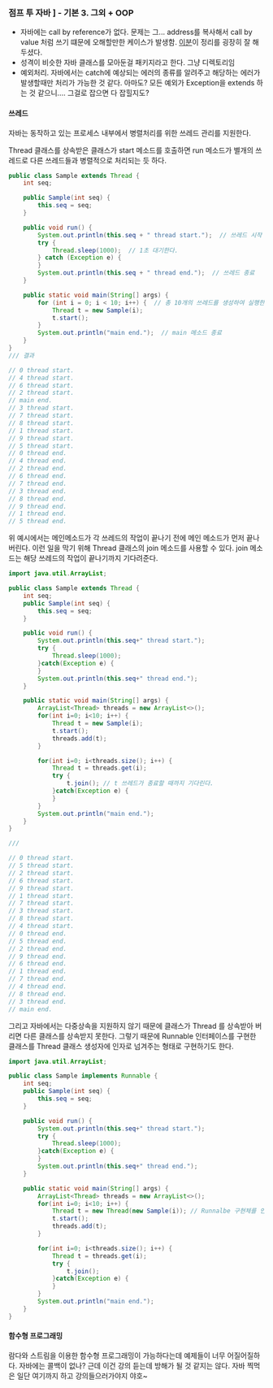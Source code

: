 ### 점프 투 자바 ] - 기본 3. 그외 + OOP

- 자바에는 call by reference가 없다. 문제는 그... address를 복사해서 call by value 처럼 쓰기 떄문에 오해할만한 케이스가 발생함. [이분](https://deveric.tistory.com/92)이 정리를 굉장히 잘 해두셨다.
- 성격이 비슷한 자바 클래스를 모아둔걸 패키지라고 한다. 그냥 디렉토리임
- 예외처리. 자바에서는 catch에 예상되는 에러의 종류를 알려주고 해당하는 에러가 발생할때만 처리가 가능한 것 같다. 아마도? 모든 예외가 Exception을 extends 하는 것 같으니.... 그걸로 잡으면 다 잡힐지도?

#### 쓰레드

자바는 동작하고 있는 프로세스 내부에서 병렬처리를 위한 쓰레드 관리를 지원한다.

Thread 클래스를 상속받은 클래스가 start 메소드를 호출하면 run 메소드가 별개의 쓰레드로 다른 쓰레드들과 병렬적으로 처리되는 듯 하다.

```java
public class Sample extends Thread {
    int seq;

    public Sample(int seq) {
        this.seq = seq;
    }

    public void run() {
        System.out.println(this.seq + " thread start.");  // 쓰레드 시작
        try {
            Thread.sleep(1000);  // 1초 대기한다.
        } catch (Exception e) {
        }
        System.out.println(this.seq + " thread end.");  // 쓰레드 종료
    }

    public static void main(String[] args) {
        for (int i = 0; i < 10; i++) {  // 총 10개의 쓰레드를 생성하여 실행한다.
            Thread t = new Sample(i);
            t.start();
        }
        System.out.println("main end.");  // main 메소드 종료
    }
}
/// 결과

// 0 thread start.
// 4 thread start.
// 6 thread start.
// 2 thread start.
// main end.
// 3 thread start.
// 7 thread start.
// 8 thread start.
// 1 thread start.
// 9 thread start.
// 5 thread start.
// 0 thread end.
// 4 thread end.
// 2 thread end.
// 6 thread end.
// 7 thread end.
// 3 thread end.
// 8 thread end.
// 9 thread end.
// 1 thread end.
// 5 thread end.
```

위 예시에서는 메인메소드가 각 쓰레드의 작업이 끝나기 전에 메인 메소드가 먼저 끝나버린다. 이런 일을 막기 위해 Thread 클래스의 join 메소드를 사용할 수 있다. join 메소드는 해당 쓰레드의 작업이 끝나기까지 기다려준다.

```java
import java.util.ArrayList;

public class Sample extends Thread {
    int seq;
    public Sample(int seq) {
        this.seq = seq;
    }

    public void run() {
        System.out.println(this.seq+" thread start.");
        try {
            Thread.sleep(1000);
        }catch(Exception e) {
        }
        System.out.println(this.seq+" thread end.");
    }

    public static void main(String[] args) {
        ArrayList<Thread> threads = new ArrayList<>();
        for(int i=0; i<10; i++) {
            Thread t = new Sample(i);
            t.start();
            threads.add(t);
        }

        for(int i=0; i<threads.size(); i++) {
            Thread t = threads.get(i);
            try {
                t.join(); // t 쓰레드가 종료할 때까지 기다린다.
            }catch(Exception e) {
            }
        }
        System.out.println("main end.");
    }
}

///

// 0 thread start.
// 5 thread start.
// 2 thread start.
// 6 thread start.
// 9 thread start.
// 1 thread start.
// 7 thread start.
// 3 thread start.
// 8 thread start.
// 4 thread start.
// 0 thread end.
// 5 thread end.
// 2 thread end.
// 9 thread end.
// 6 thread end.
// 1 thread end.
// 7 thread end.
// 4 thread end.
// 8 thread end.
// 3 thread end.
// main end.
```

그리고 자바에서는 다중상속을 지원하지 않기 때문에 클래스가 Thread 를 상속받아 버리면 다른 클래스를 상속받지 못한다. 그렇기 때문에 Runnable 인터페이스를 구현한 클래스를 Thread 클래스 생성자에 인자로 넘겨주는 형태로 구현하기도 한다.

```java
import java.util.ArrayList;

public class Sample implements Runnable {
    int seq;
    public Sample(int seq) {
        this.seq = seq;
    }

    public void run() {
        System.out.println(this.seq+" thread start.");
        try {
            Thread.sleep(1000);
        }catch(Exception e) {
        }
        System.out.println(this.seq+" thread end.");
    }

    public static void main(String[] args) {
        ArrayList<Thread> threads = new ArrayList<>();
        for(int i=0; i<10; i++) {
            Thread t = new Thread(new Sample(i)); // Runnalbe 구현체를 인자로 넘겨줌
            t.start();
            threads.add(t);
        }

        for(int i=0; i<threads.size(); i++) {
            Thread t = threads.get(i);
            try {
                t.join();
            }catch(Exception e) {
            }
        }
        System.out.println("main end.");
    }
}
```


#### 함수형 프로그래밍

람다와 스트림을 이용한 함수형 프로그래밍이 가능하다는데 예제들이 너무 어질어질하다. 자바에는 콜백이 없나? 근데 이건 강의 듣는데 방해가 될 것 같지는 않다. 자바 찍먹은 일단 여기까지 하고 강의들으러가야지 야호~